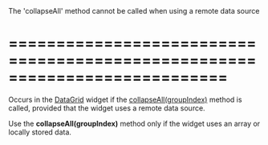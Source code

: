 <!--**
/*-------------------------------------------
    Auto-generated file. Do not modify.
-------------------------------------------

**-->
<!--d-->The 'collapseAll' method cannot be called when using a remote data source<!--/d-->
===========================================================================
===========================================================================

<!--shortDescription-->
Occurs in the [DataGrid](/Documentation/ApiReference/UI_Widgets/dxDataGrid/) widget if the [collapseAll(groupIndex)](/Documentation/ApiReference/UI_Widgets/dxDataGrid/Methods/#collapseAllgroupIndex) method is called, provided that the widget uses a remote data source.
<!--/shortDescription-->

<!--fullDescription-->
Use the **collapseAll(groupIndex)** method only if the widget uses an array or locally stored data.
<!--/fullDescription-->